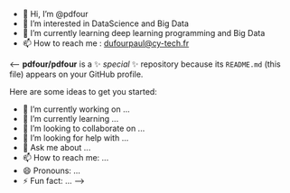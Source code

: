  
  - 👋 Hi, I’m @pdfour
  - 👀 I’m interested in DataScience and Big Data
  - 🌱 I’m currently learning deep learning programming and Big Data
  - 📫 How to reach me : dufourpaul@cy-tech.fr



<--
**pdfour/pdfour** is a ✨ _special_ ✨ repository because its `README.md` (this file) appears on your GitHub profile.

Here are some ideas to get you started:

- 🔭 I’m currently working on ...
- 🌱 I’m currently learning ...
- 👯 I’m looking to collaborate on ...
- 🤔 I’m looking for help with ...
- 💬 Ask me about ...
- 📫 How to reach me: ...
- 😄 Pronouns: ...
- ⚡ Fun fact: ...
-->

